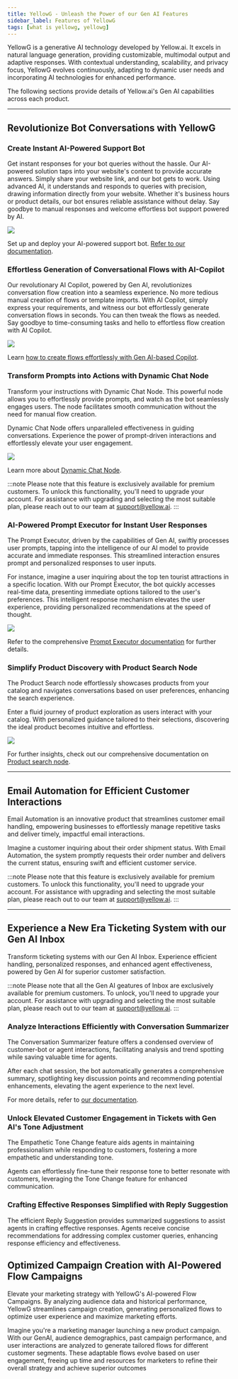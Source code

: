 ```yaml
---
title: YellowG - Unleash the Power of our Gen AI Features
sidebar_label: Features of YellowG
tags: [what is yellowg, yellowg]
---
```


YellowG is a generative AI technology developed by Yellow.ai. It excels in natural language generation, providing customizable, multimodal output and adaptive responses. With contextual understanding, scalability, and privacy focus, YellowG evolves continuously, adapting to dynamic user needs and incorporating AI technologies for enhanced performance.


The following sections provide details of Yellow.ai's Gen AI capabilities across each product.

---

## Revolutionize Bot Conversations with YellowG


### Create Instant AI-Powered Support Bot

Get instant responses for your bot queries without the hassle. Our AI-powered solution taps into your website's content to provide accurate answers.
Simply share your website link, and our bot gets to work. Using advanced AI, it understands and responds to queries with precision, drawing information directly from your website. Whether it's business hours or product details, our bot ensures reliable assistance without delay. Say goodbye to manual responses and welcome effortless bot support powered by AI.

   ![](https://i.postimg.cc/7YGdTrHw/KB.gif)


Set up and deploy your AI-powered support bot. [Refer to our documentation](https://docs.yellow.ai/docs/platform_concepts/studio/kb/overview).

### Effortless Generation of Conversational Flows with AI-Copilot

Our revolutionary AI Copilot, powered by Gen AI, revolutionizes conversation flow creation into a seamless experience. No more tedious manual creation of flows or template imports. With AI Copilot, simply express your requirements, and witness our bot effortlessly generate conversation flows in seconds. You can then tweak the flows as needed. Say goodbye to time-consuming tasks and hello to effortless flow creation with AI Copilot.

   ![](https://i.postimg.cc/3xR0nH1q/2024-04-03-16-54-25-2.gif)


Learn [how to create flows effortlessly with Gen AI-based Copilot](https://docs.yellow.ai/docs/platform_concepts/studio/build/Flows/ai-copilot).


### Transform Prompts into Actions with Dynamic Chat Node


Transform your instructions with Dynamic Chat Node. This powerful node allows you to effortlessly provide prompts, and watch as the bot seamlessly engages users. The node facilitates smooth communication without the need for manual flow creation.

Dynamic Chat Node offers unparalleled effectiveness in guiding conversations. Experience the power of prompt-driven interactions and effortlessly elevate your user engagement.

   ![](https://i.postimg.cc/gkr6KWNT/dyn1.gif)


Learn more about [Dynamic Chat Node](https://docs.yellow.ai/docs/platform_concepts/studio/dynamicchatnode).

:::note
Please note that this feature is exclusively available for premium customers. To unlock this functionality, you'll need to upgrade your account. For assistance with upgrading and selecting the most suitable plan, please reach out to our team at support@yellow.ai.
:::


### AI-Powered Prompt Executor for Instant User Responses


The Prompt Executor, driven by the capabilities of Gen AI, swiftly processes user prompts, tapping into the intelligence of our AI model to provide accurate and immediate responses. This streamlined interaction ensures prompt and personalized responses to user inputs.

For instance, imagine a user inquiring about the top ten tourist attractions in a specific location. With our Prompt Executor, the bot quickly accesses real-time data, presenting immediate options tailored to the user's preferences. This intelligent response mechanism elevates the user experience, providing personalized recommendations at the speed of thought.

   ![](https://i.postimg.cc/ZndkmG0b/prompt-1.gif)


Refer to the comprehensive [Prompt Executor documentation](https://docs.yellow.ai/docs/platform_concepts/studio/build/nodes/action-nodes#113-prompt-executor-node) for further details.


### Simplify Product Discovery with Product Search Node

The Product Search node effortlessly showcases products from your catalog and navigates conversations based on user preferences, enhancing the search experience.

Enter a fluid journey of product exploration as users interact with your catalog. With personalized guidance tailored to their selections, discovering the ideal product becomes intuitive and effortless.

   ![](https://i.postimg.cc/GhWHYDDt/product-search.gif)

For further insights, check out our comprehensive documentation on [Product search node](https://docs.yellow.ai/docs/platform_concepts/studio/build/nodes/prompt-nodes#310-product-search).


---


## Email Automation for Efficient Customer Interactions

Email Automation is an innovative product that streamlines customer email handling, empowering businesses to effortlessly manage repetitive tasks and deliver timely, impactful email interactions.

Imagine a customer inquiring about their order shipment status. With Email Automation, the system promptly requests their order number and delivers the current status, ensuring swift and efficient customer service.

  

:::note
Please note that this feature is exclusively available for premium customers. To unlock this functionality, you'll need to upgrade your account. For assistance with upgrading and selecting the most suitable plan, please reach out to our team at support@yellow.ai.
:::

---

## Experience a New Era Ticketing System with our Gen AI Inbox

Transform ticketing systems with our Gen AI Inbox. Experience efficient handling, personalized responses, and enhanced agent effectiveness, powered by Gen AI for superior customer satisfaction.

:::note
Please note that all the Gen AI geatures of Inbox are exclusively available for premium customers. To unlock, you'll need to upgrade your account. For assistance with upgrading and selecting the most suitable plan, please reach out to our team at support@yellow.ai.
:::

### Analyze Interactions Efficiently with Conversation Summarizer

The Conversation Summarizer feature offers a condensed overview of customer-bot or agent interactions, facilitating analysis and trend spotting while saving valuable time for agents.

After each chat session, the bot automatically generates a comprehensive summary, spotlighting key discussion points and recommending potential enhancements, elevating the agent experience to the next level.


For more details, refer to [our documentation](https://docs.yellow.ai/docs/platform_concepts/inbox/chats/genai#summarize-chat-conversation).


### Unlock Elevated Customer Engagement in Tickets with Gen AI's Tone Adjustment

The Empathetic Tone Change feature aids agents in maintaining professionalism while responding to customers, fostering a more empathetic and understanding tone.

Agents can effortlessly fine-tune their response tone to better resonate with customers, leveraging the Tone Change feature for enhanced communication. 


### Crafting Effective Responses Simplified with Reply Suggestion

The efficient Reply Suggestion provides summarized suggestions to assist agents in crafting effective responses. Agents receive concise recommendations for addressing complex customer queries, enhancing response efficiency and effectiveness.




## Optimized Campaign Creation with AI-Powered Flow Campaigns

Elevate your marketing strategy with YellowG's AI-powered Flow Campaigns. By analyzing audience data and historical performance, YellowG streamlines campaign creation, generating personalized flows to optimize user experience and maximize marketing efforts.

Imagine you're a marketing manager launching a new product campaign. With our GenAI, audience demographics, past campaign performance, and user interactions are analyzed to generate tailored flows for different customer segments. These adaptable flows evolve based on user engagement, freeing up time and resources for marketers to refine their overall strategy and achieve superior outcomes



